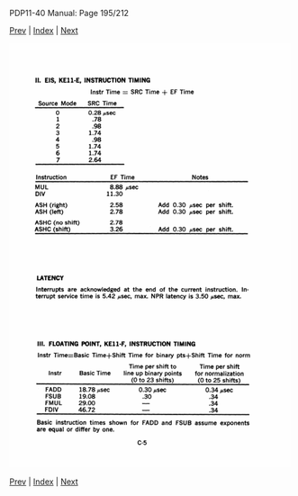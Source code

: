 PDP11-40 Manual: Page 195/212

[Prev](pdp11-40-000194.html) | [Index](index.html) | [Next](pdp11-40-000196.html)

![](pdp11-40-000195.gif)

[Prev](pdp11-40-000194.html) | [Index](index.html) | [Next](pdp11-40-000196.html)

